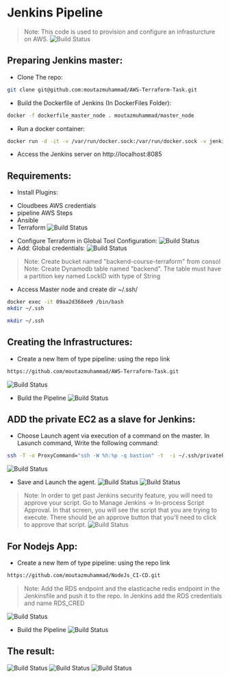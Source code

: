 # Jenkins Pipeline

> Note: This code is used to provision and configure an infrasturcture on AWS.
![Build Status](https://github.com/moutazmuhammad/AWS-Terraform-Task/blob/main/img/1.jpg?raw=true)

## Preparing Jenkins master:
* Clone The repo:
```sh
git clone git@github.com:moutazmuhammad/AWS-Terraform-Task.git 
```
* Build the Dockerfile of Jenkins (In DockerFiles Folder):
```sh
docker -f dockerfile_master_node . moutazmuhammad/master_node
```
* Run a docker container:
```sh
docker run -d -it -v /var/run/docker.sock:/var/run/docker.sock -v jenkins-data:/var/jenkins_home  -p 8085:8080 moutazmuhammad/master_node
```
* Access the Jenkins server on http://localhost:8085

## Requirements:
* Install Plugins:
- Cloudbees AWS credentials
- pipeline AWS Steps
- Ansible
- Terraform
![Build Status](https://github.com/moutazmuhammad/AWS-Terraform-Task/blob/main/img/2.png?raw=true)
* Configure Terraform in Global Tool Configuration:
![Build Status](https://github.com/moutazmuhammad/AWS-Terraform-Task/blob/main/img/3.png?raw=true)
* Add: Global credentials:
![Build Status](https://github.com/moutazmuhammad/AWS-Terraform-Task/blob/main/img/4.png?raw=true)

> Note: Create bucket named "backend-course-terraform" from consol 
> Note: Create Dynamodb table named "backend". The table must have a partition key named LockID with type of String 

* Access Master node and create dir ~/.ssh/
```sh
docker exec -it 09aa2d368ee9 /bin/bash
mkdir ~/.ssh
```
```sh
mkdir ~/.ssh
```

## Creating the Infrastructures:
* Create a new Item of type pipeline: using the repo link
```sh
https://github.com/moutazmuhammad/AWS-Terraform-Task.git
```
![Build Status](https://github.com/moutazmuhammad/AWS-Terraform-Task/blob/main/img/5.png?raw=true)
* Build the Pipeline
![Build Status](https://github.com/moutazmuhammad/AWS-Terraform-Task/blob/main/img/6.png?raw=true)

## ADD the private EC2 as a slave for Jenkins:
* Choose Launch agent via execution of a command on the master. In Lasunch command, Write the following command:
```sh
ssh -T -o ProxyCommand="ssh -W %h:%p -q bastion" -t  -i ~/.ssh/privatekey.pem ubuntu@private_ip_of_instance exec  java -jar ~/bin/agent.jar
```
![Build Status](https://github.com/moutazmuhammad/AWS-Terraform-Task/blob/main/img/7.png?raw=true)

* Save and Launch the agent.
![Build Status](https://github.com/moutazmuhammad/AWS-Terraform-Task/blob/main/img/8.png?raw=true)
![Build Status](https://github.com/moutazmuhammad/AWS-Terraform-Task/blob/main/img/9.png?raw=true)

> Note: In order to get past Jenkins security feature, you will need to approve your script. Go to Manage Jenkins -> In-process Script Approval. In that screen, you will see the script that you are trying to execute. There should be an approve button that you'll need to click to approve that script.
![Build Status](https://github.com/moutazmuhammad/AWS-Terraform-Task/blob/main/img/10.png?raw=true)


## For Nodejs App:
* Create a new Item of type pipeline: using the repo link
```sh
https://github.com/moutazmuhammad/NodeJs_CI-CD.git
```

> Note: Add the RDS endpoint and the elasticache redis endpoint in the Jenkinsfile and push it to the repo. In Jenkins add the RDS credentials and name RDS_CRED

![Build Status](https://github.com/moutazmuhammad/AWS-Terraform-Task/blob/main/img/11.png?raw=true)
* Build the Pipeline
![Build Status](https://github.com/moutazmuhammad/AWS-Terraform-Task/blob/main/img/12.png?raw=true)

## The result:
![Build Status](https://github.com/moutazmuhammad/AWS-Terraform-Task/blob/main/img/13.png?raw=true)
![Build Status](https://github.com/moutazmuhammad/AWS-Terraform-Task/blob/main/img/14.png?raw=true)
![Build Status](https://github.com/moutazmuhammad/AWS-Terraform-Task/blob/main/img/15.png?raw=true)






